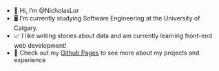 - 👋 Hi, I’m @NicholasLor
- 🖥️  I’m currently studying Software Engineering at the University of Calgary.
- 📈 I like writing stories about data and am currently learning front-end web development!
- 🔗 Check out my [Github Pages](https://nicholaslor.github.io/) to see more about my projects and experience


<!---
NicholasLor/NicholasLor is a ✨ special ✨ repository because its `README.md` (this file) appears on your GitHub profile.
You can click the Preview link to take a look at your changes.
--->
